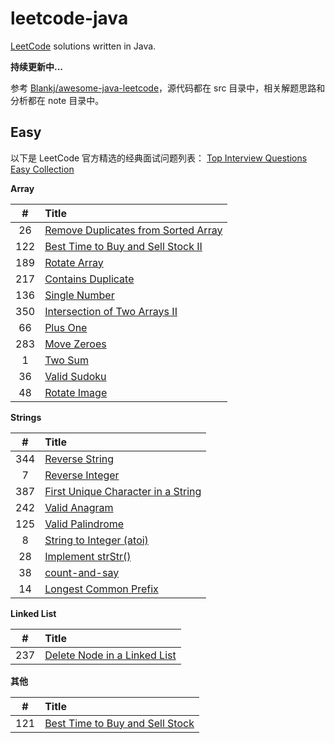 # leetcode-java

[LeetCode][leetcode] solutions written in Java.

**持续更新中...**

参考 [Blankj/awesome-java-leetcode][blankj]，源代码都在 src 目录中，相关解题思路和分析都在 note 目录中。

## Easy

以下是 LeetCode 官方精选的经典面试问题列表：
[Top Interview Questions Easy Collection][interview-easy]

**Array**

| #    | Title                                       |
| :--: | :------------------------------------------ |
| 26   | [Remove Duplicates from Sorted Array][026]  |
| 122  | [Best Time to Buy and Sell Stock II][122]   |
| 189  | [Rotate Array][189]                         |
| 217  | [Contains Duplicate][217]                   |
| 136  | [Single Number][136]                        |
| 350  | [Intersection of Two Arrays II][350]        |
| 66   | [Plus One][066]                             |
| 283  | [Move Zeroes][283]                          |
| 1    | [Two Sum][001]                              |
| 36   | [Valid Sudoku][036]                         |
| 48   | [Rotate Image][048]                         |

**Strings**

| #    | Title                                       |
| :--: | :------------------------------------------ |
| 344  | [Reverse String][344]                       |
| 7    | [Reverse Integer][007]                      |
| 387  | [First Unique Character in a String][387]   |
| 242  | [Valid Anagram][242]                        |
| 125  | [Valid Palindrome][125]                     |
| 8    | [String to Integer (atoi)][008]             |
| 28   | [Implement strStr()][028]                   |
| 38   | [count-and-say][038]                        |
| 14   | [Longest Common Prefix][014]                |

**Linked List**

| #    | Title                                       |
| :--: | :------------------------------------------ |
| 237  | [Delete Node in a Linked List][237]         |



**其他**

| #    | Title                                       |
| :--: | :------------------------------------------ |
| 121  | [Best Time to Buy and Sell Stock][121]      |



[leetcode]: https://leetcode.com/problemset/all/
[blankj]: https://github.com/Blankj/awesome-java-leetcode
[interview-easy]: https://leetcode.com/explore/interview/card/top-interview-questions-easy/

[026]: https://github.com/andavid/leetcode-java/blob/master/note/026/README.md
[121]: https://github.com/andavid/leetcode-java/blob/master/note/121/README.md
[122]: https://github.com/andavid/leetcode-java/blob/master/note/122/README.md
[189]: https://github.com/andavid/leetcode-java/blob/master/note/189/README.md
[217]: https://github.com/andavid/leetcode-java/blob/master/note/217/README.md
[136]: https://github.com/andavid/leetcode-java/blob/master/note/136/README.md
[350]: https://github.com/andavid/leetcode-java/blob/master/note/350/README.md
[066]: https://github.com/andavid/leetcode-java/blob/master/note/066/README.md
[283]: https://github.com/andavid/leetcode-java/blob/master/note/283/README.md
[001]: https://github.com/andavid/leetcode-java/blob/master/note/001/README.md
[036]: https://github.com/andavid/leetcode-java/blob/master/note/036/README.md
[048]: https://github.com/andavid/leetcode-java/blob/master/note/048/README.md
[344]: https://github.com/andavid/leetcode-java/blob/master/note/344/README.md
[007]: https://github.com/andavid/leetcode-java/blob/master/note/007/README.md
[387]: https://github.com/andavid/leetcode-java/blob/master/note/387/README.md
[242]: https://github.com/andavid/leetcode-java/blob/master/note/242/README.md
[125]: https://github.com/andavid/leetcode-java/blob/master/note/125/README.md
[008]: https://github.com/andavid/leetcode-java/blob/master/note/008/README.md
[028]: https://github.com/andavid/leetcode-java/blob/master/note/028/README.md
[038]: https://github.com/andavid/leetcode-java/blob/master/note/038/README.md
[014]: https://github.com/andavid/leetcode-java/blob/master/note/014/README.md
[237]: https://github.com/andavid/leetcode-java/blob/master/note/237/README.md
